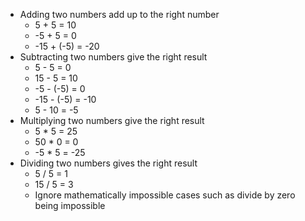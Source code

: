 - Adding two numbers add up to the right number
    - 5 + 5 = 10
    - -5 + 5 = 0
    - -15 + (-5) = -20
- Subtracting two numbers give the right result
    - 5 - 5 = 0
    - 15 - 5 = 10
    - -5 - (-5) = 0
    - -15 - (-5) = -10
    - 5 - 10 = -5
- Multiplying two numbers give the right result
    - 5 * 5 = 25
    - 50 * 0 = 0
    - -5 * 5 = -25
- Dividing two numbers gives the right result
    - 5 / 5 = 1
    - 15 / 5 = 3
    - Ignore mathematically impossible cases such as divide by zero being impossible
